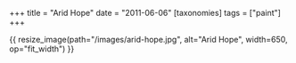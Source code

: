 +++
title = "Arid Hope"
date = "2011-06-06"
[taxonomies]
tags = ["paint"]
+++

{{ resize_image(path="/images/arid-hope.jpg", alt="Arid Hope", width=650, op="fit_width") }}
